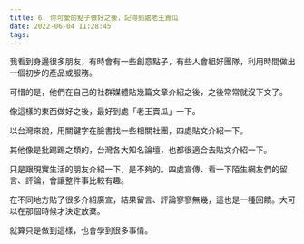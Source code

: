 ```yaml
---
title: 6. 你可愛的點子做好之後，記得到處老王賣瓜
date: 2022-06-04 11:28:45
tags:
---
```

我看到身邊很多朋友，有時會有一些創意點子，有些人會組好團隊，利用時間做出一個初步的產品或服務。

可惜的是，他們在自己的社群媒體貼幾篇文章介紹之後，之後常常就沒下文了。

像這樣的東西做好之後，最好到處「老王賣瓜」一下。

以台灣來說，用關鍵字在臉書找一些相關社團，四處貼文介紹一下。

其他像是批踢踢之類的，台灣各大知名論壇，也都很適合去貼文介紹一下。

只是跟現實生活的朋友介紹一下，是不夠的。四處宣傳、看一下陌生網友們的留言、評論，會讓整件事比較有趣。

在不同地方貼了很多介紹廣宣，結果留言、評論寥寥無幾，這也是一種回饋。大可以在那個時候才決定放棄。

就算只是做到這樣，也會學到很多事情。
